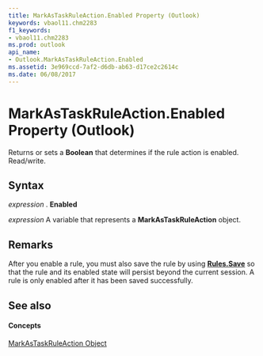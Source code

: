 ```yaml
---
title: MarkAsTaskRuleAction.Enabled Property (Outlook)
keywords: vbaol11.chm2283
f1_keywords:
- vbaol11.chm2283
ms.prod: outlook
api_name:
- Outlook.MarkAsTaskRuleAction.Enabled
ms.assetid: 3e969ccd-7af2-d6db-ab63-d17ce2c2614c
ms.date: 06/08/2017
---
```



# MarkAsTaskRuleAction.Enabled Property (Outlook)

Returns or sets a **Boolean** that determines if the rule action is enabled. Read/write.


## Syntax

 _expression_ . **Enabled**

 _expression_ A variable that represents a **MarkAsTaskRuleAction** object.


## Remarks

After you enable a rule, you must also save the rule by using **[Rules.Save](rules-save-method-outlook.md)** so that the rule and its enabled state will persist beyond the current session. A rule is only enabled after it has been saved successfully.


## See also


#### Concepts


[MarkAsTaskRuleAction Object](markastaskruleaction-object-outlook.md)

